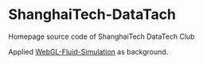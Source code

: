 # ShanghaiTech-DataTach
Homepage source code of ShanghaiTech DataTech Club

Applied [WebGL-Fluid-Simulation](https://github.com/PavelDoGreat/WebGL-Fluid-Simulation) as background.
